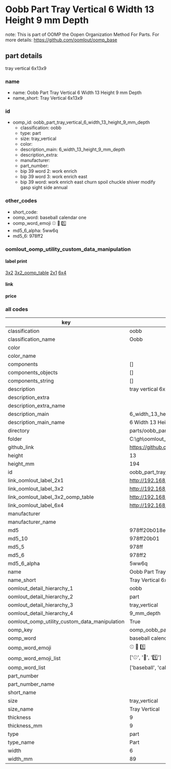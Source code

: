 # Oobb Part Tray Vertical 6 Width 13 Height 9 mm Depth  

note: This is part of OOMP the Oopen Organization Method For Parts. For more details: https://github.com/oomlout/oomp_base

##  part details
  



tray vertical 6x13x9



### name
* name: Oobb Part Tray Vertical 6 Width 13 Height 9 mm Depth
* name_short: Tray Vertical 6x13x9 
### id
* oomp_id: oobb_part_tray_vertical_6_width_13_height_9_mm_depth
  * classification: oobb
  * type: part
  * size: tray_vertical
  * color: 
  * description_main: 6_width_13_height_9_mm_depth
  * description_extra: 
  * manufacturer: 
  * part_number: 
  * bip 39 word 2: work enrich
  * bip 39 word 3: work enrich east
  * bip 39 word: work enrich east churn spoil chuckle shiver modify gasp sight side annual

### other_codes
* short_code: 
* oomp_word: baseball calendar one
* oomp_word_emoji :baseball: :calendar: :one:
* md5_6_alpha: 5ww6q
* md5_6: 978ff2






### oomlout_oomp_utility_custom_data_manipulation
#### label print
[3x2](http://192.168.1.245:1112/?label=oomp%205ww6q)
[3x2_oomp_table](http://192.168.1.108:1112/?label=oomp%205ww6q)
[2x1](http://192.168.1.242:1112/?label=oomp%205ww6q)
[6x4](http://192.168.1.55:1112/?label=oomp%205ww6q)    

#### link

                              

#### price







### all codes 
| key | value |  
| --- | --- |  
| classification | oobb |  
| classification_name | Oobb |  
| color |  |  
| color_name |  |  
| components | [] |  
| components_objects | [] |  
| components_string | [] |  
| description | tray vertical 6x13x9 |  
| description_extra |  |  
| description_extra_name |  |  
| description_main | 6_width_13_height_9_mm_depth |  
| description_main_name | 6 Width 13 Height 9 mm Depth |  
| directory | parts/oobb_part_tray_vertical_6_width_13_height_9_mm_depth |  
| folder | C:\gh\oomlout_oobb_version_4_generated_parts\parts\oobb_part_tray_vertical_6_width_13_height_9_mm_depth |  
| github_link | https://github.com/oomlout/oomlout_oomp_part_src/tree/main/parts/oobb_part_tray_vertical_6_width_13_height_9_mm_depth |  
| height | 13 |  
| height_mm | 194 |  
| id | oobb_part_tray_vertical_6_width_13_height_9_mm_depth |  
| link_oomlout_label_2x1 | http://192.168.1.242:1112/?label=oomp%205ww6q |  
| link_oomlout_label_3x2 | http://192.168.1.245:1112/?label=oomp%205ww6q |  
| link_oomlout_label_3x2_oomp_table | http://192.168.1.108:1112/?label=oomp%205ww6q |  
| link_oomlout_label_6x4 | http://192.168.1.55:1112/?label=oomp%205ww6q |  
| manufacturer |  |  
| manufacturer_name |  |  
| md5 | 978ff20b018eb8c4a269228c8b52c7ec |  
| md5_10 | 978ff20b01 |  
| md5_5 | 978ff |  
| md5_6 | 978ff2 |  
| md5_6_alpha | 5ww6q |  
| name | Oobb Part Tray Vertical 6 Width 13 Height 9 mm Depth |  
| name_short | Tray Vertical 6x13x9  |  
| oomlout_detail_hierarchy_1 | oobb |  
| oomlout_detail_hierarchy_2 | part |  
| oomlout_detail_hierarchy_3 | tray_vertical |  
| oomlout_detail_hierarchy_4 | 9_mm_depth |  
| oomlout_oomp_utility_custom_data_manipulation | True |  
| oomp_key | oomp_oobb_part_tray_vertical_6_width_13_height_9_mm_depth |  
| oomp_word | baseball calendar one |  
| oomp_word_emoji | :baseball: :calendar: :one: |  
| oomp_word_emoji_list | [':baseball:', ':calendar:', ':one:'] |  
| oomp_word_list | ['baseball', 'calendar', 'one'] |  
| part_number |  |  
| part_number_name |  |  
| short_name |  |  
| size | tray_vertical |  
| size_name | Tray Vertical |  
| thickness | 9 |  
| thickness_mm | 9 |  
| type | part |  
| type_name | Part |  
| width | 6 |  
| width_mm | 89 |  
